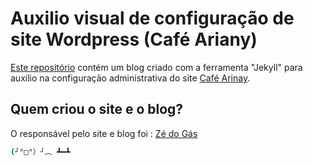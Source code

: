 Auxilio visual de configuração de site Wordpress (Café Ariany)
=====================
[Este repositório](cafeariany-visual-admin-helper) contém um blog criado com a ferramenta "Jekyll" para auxilio na configuração administrativa do site [Café Arinay](http://www.cafeariany.com.br).

Quem criou o site e o blog?
------------------------------------
O responsável pelo site e blog foi : [Zé do Gás](http://instagram.com/@ZeDoGas)

```bash
(╯°□°）╯︵ ┻━┻
```

